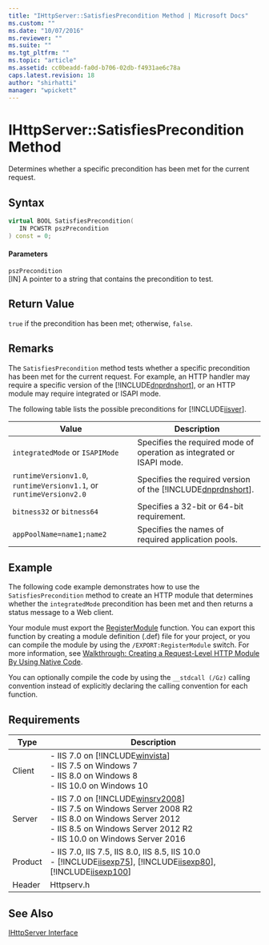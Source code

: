 ```yaml
---
title: "IHttpServer::SatisfiesPrecondition Method | Microsoft Docs"
ms.custom: ""
ms.date: "10/07/2016"
ms.reviewer: ""
ms.suite: ""
ms.tgt_pltfrm: ""
ms.topic: "article"
ms.assetid: cc0beadd-fa0d-b706-02db-f4931ae6c78a
caps.latest.revision: 18
author: "shirhatti"
manager: "wpickett"
---
```

# IHttpServer::SatisfiesPrecondition Method
Determines whether a specific precondition has been met for the current request.  
  
## Syntax  
  
```cpp  
virtual BOOL SatisfiesPrecondition(  
   IN PCWSTR pszPrecondition  
) const = 0;  
```  
  
#### Parameters  
 `pszPrecondition`  
 [IN] A pointer to a string that contains the precondition to test.  
  
## Return Value  
 `true` if the precondition has been met; otherwise, `false`.  
  
## Remarks  
 The `SatisfiesPrecondition` method tests whether a specific precondition has been met for the current request. For example, an HTTP handler may require a specific version of the [!INCLUDE[dnprdnshort](../../wmi-provider/includes/dnprdnshort-md.md)], or an HTTP module may require integrated or ISAPI mode.  
  
 The following table lists the possible preconditions for [!INCLUDE[iisver](../../wmi-provider/includes/iisver-md.md)].  
  
|Value|Description|  
|-----------|-----------------|  
|`integratedMode` or `ISAPIMode`|Specifies the required mode of operation as integrated or ISAPI mode.|  
|`runtimeVersionv1.0`, `runtimeVersionv1.1`, or `runtimeVersionv2.0`|Specifies the required version of the [!INCLUDE[dnprdnshort](../../wmi-provider/includes/dnprdnshort-md.md)].|  
|`bitness32` or `bitness64`|Specifies a 32-bit or 64-bit requirement.|  
|`appPoolName=name1;name2`|Specifies the names of required application pools.|  
  
## Example  
 The following code example demonstrates how to use the `SatisfiesPrecondition` method to create an HTTP module that determines whether the `integratedMode` precondition has been met and then returns a status message to a Web client.  
  
<!-- TODO: review snippet reference  [!CODE [IHttpServerSatisfiesPrecondition#1](IHttpServerSatisfiesPrecondition#1)]  -->  
  
 Your module must export the [RegisterModule](../../web-development-reference\webdev-native-api-reference/pfn-registermodule-function.md) function. You can export this function by creating a module definition (.def) file for your project, or you can compile the module by using the `/EXPORT:RegisterModule` switch. For more information, see [Walkthrough: Creating a Request-Level HTTP Module By Using Native Code](../../web-development-reference\native-code-development-overview\walkthrough-creating-a-request-level-http-module-by-using-native-code.md).  
  
 You can optionally compile the code by using the `__stdcall (/Gz)` calling convention instead of explicitly declaring the calling convention for each function.  
  
## Requirements  
  
|Type|Description|  
|----------|-----------------|  
|Client|-   IIS 7.0 on [!INCLUDE[winvista](../../wmi-provider/includes/winvista-md.md)]<br />-   IIS 7.5 on Windows 7<br />-   IIS 8.0 on Windows 8<br />-   IIS 10.0 on Windows 10|  
|Server|-   IIS 7.0 on [!INCLUDE[winsrv2008](../../wmi-provider/includes/winsrv2008-md.md)]<br />-   IIS 7.5 on Windows Server 2008 R2<br />-   IIS 8.0 on Windows Server 2012<br />-   IIS 8.5 on Windows Server 2012 R2<br />-   IIS 10.0 on Windows Server 2016|  
|Product|-   IIS 7.0, IIS 7.5, IIS 8.0, IIS 8.5, IIS 10.0<br />-   [!INCLUDE[iisexp75](../../web-development-reference/native-code-api-reference/includes/iisexp75-md.md)], [!INCLUDE[iisexp80](../../web-development-reference/native-code-api-reference/includes/iisexp80-md.md)], [!INCLUDE[iisexp100](../../web-development-reference/native-code-api-reference/includes/iisexp100-md.md)]|  
|Header|Httpserv.h|  
  
## See Also  
 [IHttpServer Interface](../../web-development-reference\webdev-native-api-reference/ihttpserver-interface.md)